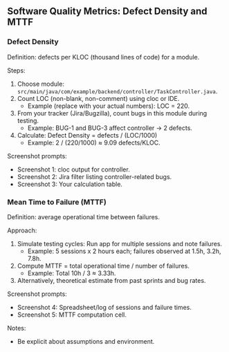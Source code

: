 ## Software Quality Metrics: Defect Density and MTTF

### Defect Density
Definition: defects per KLOC (thousand lines of code) for a module.

Steps:
1. Choose module: `src/main/java/com/example/backend/controller/TaskController.java`.
2. Count LOC (non-blank, non-comment) using cloc or IDE.
   - Example (replace with your actual numbers): LOC = 220.
3. From your tracker (Jira/Bugzilla), count bugs in this module during testing.
   - Example: BUG-1 and BUG-3 affect controller → 2 defects.
4. Calculate: Defect Density = defects / (LOC/1000)
   - Example: 2 / (220/1000) ≈ 9.09 defects/KLOC.

Screenshot prompts:
- Screenshot 1: cloc output for controller.
- Screenshot 2: Jira filter listing controller-related bugs.
- Screenshot 3: Your calculation table.

### Mean Time to Failure (MTTF)
Definition: average operational time between failures.

Approach:
1. Simulate testing cycles: Run app for multiple sessions and note failures.
   - Example: 5 sessions x 2 hours each; failures observed at 1.5h, 3.2h, 7.8h.
2. Compute MTTF = total operational time / number of failures.
   - Example: Total 10h / 3 ≈ 3.33h.
3. Alternatively, theoretical estimate from past sprints and bug rates.

Screenshot prompts:
- Screenshot 4: Spreadsheet/log of sessions and failure times.
- Screenshot 5: MTTF computation cell.

Notes:
- Be explicit about assumptions and environment.


